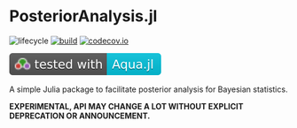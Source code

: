 # PosteriorAnalysis.jl

![lifecycle](https://img.shields.io/badge/lifecycle-experimental-orange.svg)
[![build](https://github.com/tpapp/PosteriorAnalysis.jl/workflows/CI/badge.svg)](https://github.com/tpapp/PosteriorAnalysis.jl/actions?query=workflow%3ACI)
[![codecov.io](http://codecov.io/github/tpapp/PosteriorAnalysis.jl/coverage.svg?branch=master)](http://codecov.io/github/tpapp/PosteriorAnalysis.jl?branch=master)
<!-- Documentation -- uncomment or delete as needed -->
<!--
[![Documentation](https://img.shields.io/badge/docs-stable-blue.svg)](https://tpapp.github.io/PosteriorAnalysis.jl/stable)
[![Documentation](https://img.shields.io/badge/docs-master-blue.svg)](https://tpapp.github.io/PosteriorAnalysis.jl/dev)
-->
[![Aqua QA](https://raw.githubusercontent.com/JuliaTesting/Aqua.jl/master/badge.svg)](https://github.com/JuliaTesting/Aqua.jl)

A simple Julia package to facilitate posterior analysis for Bayesian statistics.

**EXPERIMENTAL, API MAY CHANGE A LOT WITHOUT EXPLICIT DEPRECATION OR ANNOUNCEMENT.**
